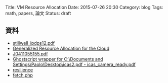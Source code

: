 Title: VM Resource Allocation
Date: 2015-07-26 20:30
Category: blog
Tags: math, papers, 論文
Status: draft

## 資料
* [stillwell_ipdps12.pdf](http://henricasanova.github.io/papers/stillwell_ipdps12.pdf)
* [Generalized Resource Allocation for the Cloud](http://research.microsoft.com/en-us/um/people/saikat/paper-socc12-rai-wrasse.html)
* [J0411055155.pdf](http://www.ijera.com/papers/Vol4_issue11/Part%20-%205/J0411055155.pdf)
* [Ghostscript wrapper for C:\Documents and Settings\Paolo\Desktop\icas2.pdf - icas_camera_ready.pdf](http://www.ce.uniroma2.it/~lopresti/Articoli/icas_camera_ready.pdf)
* [resilience](http://graal.ens-lyon.fr/~prenaud/Publis/resilience)
* [fetch.php](http://www.cse.iitb.ac.in/synerg/lib/exe/fetch.php?media=public:resources:stage0_5ppt_dhaval.pdf)

